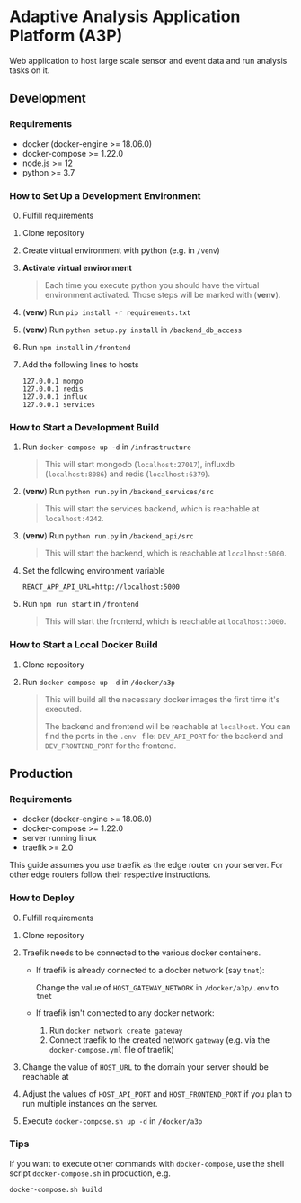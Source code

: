 # Adaptive Analysis Application Platform (A3P)

Web application to host large scale sensor and event data and run analysis tasks on it.



## Development

### Requirements

* docker (docker-engine >= 18.06.0)
* docker-compose >= 1.22.0
* node.js >= 12
* python >= 3.7

### How to Set Up a Development Environment

0. Fulfill requirements

1. Clone repository

2. Create virtual environment with python (e.g. in `/venv`)

3. **Activate virtual environment**

   > Each time you execute python you should have the virtual environment activated. Those steps will be marked with (**venv**).

4. (**venv**) Run `pip install -r requirements.txt`

5. (**venv**) Run `python setup.py install` in `/backend_db_access` 

6. Run `npm install` in `/frontend`

7. Add the following lines to hosts

   ```
   127.0.0.1 mongo
   127.0.0.1 redis
   127.0.0.1 influx
   127.0.0.1 services
   ```

### How to Start a Development Build

1. Run `docker-compose up -d` in `/infrastructure`

   > This will start mongodb (`localhost:27017`), influxdb (`localhost:8086`) and redis (`localhost:6379`).

2. (**venv**) Run `python run.py` in `/backend_services/src`

   > This will start the services backend, which is reachable at `localhost:4242`.

3. (**venv**) Run `python run.py` in `/backend_api/src`

   > This will start the backend, which is reachable at `localhost:5000`.

4. Set the following environment variable

   ```
   REACT_APP_API_URL=http://localhost:5000
   ```

5. Run `npm run start` in `/frontend`

   > This will start the frontend, which is reachable at `localhost:3000`.

### How to Start a Local Docker Build

1. Clone repository

2. Run `docker-compose up -d` in `/docker/a3p`

   > This will build all the necessary docker images the first time it's executed.
   >
   > The backend and frontend will be reachable at `localhost`. You can find the ports in the `.env ` file: `DEV_API_PORT` for the backend and `DEV_FRONTEND_PORT` for the frontend.



## Production

### Requirements

* docker (docker-engine >= 18.06.0)
* docker-compose >= 1.22.0
* server running linux
* traefik >= 2.0

This guide assumes you use traefik as the edge router on your server. For other edge routers follow their respective instructions.

### How to Deploy

0. Fulfill requirements

1. Clone repository

2. Traefik needs to be connected to the various docker containers.

   * If traefik is already connected to a docker network (say `tnet`):

     Change the value of `HOST_GATEWAY_NETWORK` in `/docker/a3p/.env` to `tnet`

   * If traefik isn't connected to any docker network:
     1. Run `docker network create gateway`
     2. Connect traefik to the created network `gateway` (e.g. via the `docker-compose.yml` file of traefik)

3. Change the value of `HOST_URL` to the domain your server should be reachable at

4. Adjust the values of `HOST_API_PORT` and `HOST_FRONTEND_PORT` if you plan to run multiple instances on the server.

5. Execute `docker-compose.sh up -d` in `/docker/a3p`

### Tips

If you want to execute other commands with `docker-compose`, use the shell script `docker-compose.sh` in production, e.g.

```
docker-compose.sh build
```

